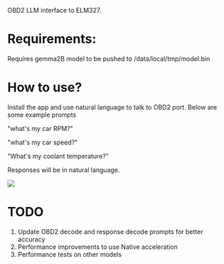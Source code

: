 OBD2 LLM interface to ELM327.



Requirements:
=============

Requires gemma2B model to be pushed to /data/local/tmp/model.bin

How to use?
==========
Install the app and use natural language to talk to OBD2 port. Below are some example prompts


"what's my car RPM?"

"what's my car speed?"

"What's my coolant temperature?"

Responses will be in natural language.


![](https://github.com/prasannakarthik/OBD2LLM/blob/master/1735701406772.gif)

TODO
====
1. Update OBD2 decode and response decode prompts for better accuracy
2. Performance improvements to use Native acceleration
3. Performance tests on other models

